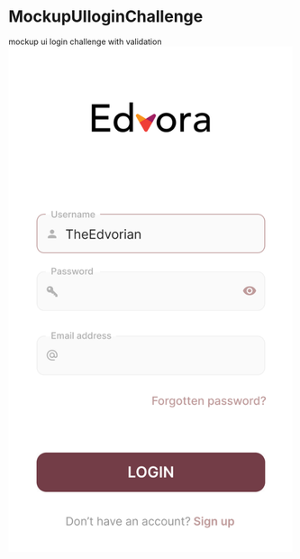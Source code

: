 # MockupUIloginChallenge
mockup ui login challenge
with validation 
![alt text](https://github.com/binaypg/MockupUIloginChallenge/blob/main/iPhone%208%20-%20131.png?raw=true)
